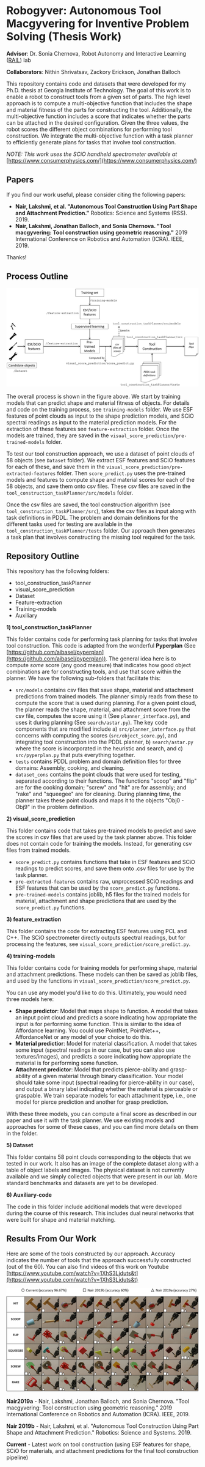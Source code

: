 # Robogyver: Autonomous Tool Macgyvering for Inventive Problem Solving (Thesis Work)

**Advisor**: Dr. Sonia Chernova, Robot Autonomy and Interactive Learning ([RAIL](http://rail.gatech.edu/)) lab

**Collaborators**: Nithin Shrivatsav, Zackory Erickson, Jonathan Balloch

This repository contains code and datasets that were developed for my Ph.D. thesis at Georgia Institute of Technology. The goal of this work is to enable a robot to construct tools from a given set of parts. The high level approach is to compute a multi-objective function that includes the shape and material fitness of the parts for constructing the tool. Additionally, the multi-objective function includes a score that indicates whether the parts can be attached in the desired configuration. Given the three values, the robot scores the different object combinations for performing tool construction. We integrate the multi-objective function with a task planner to efficiently generate plans for tasks that involve tool construction. 

*NOTE: This work uses the SCiO handheld spectrometer available at* [https://www.consumerphysics.com/](https://www.consumerphysics.com/)

## Papers

If you find our work useful, please consider citing the following papers:

- **Nair, Lakshmi, et al. "Autonomous Tool Construction Using Part Shape and Attachment Prediction."** Robotics: Science and Systems (RSS). 2019.
- **Nair, Lakshmi, Jonathan Balloch, and Sonia Chernova. "Tool macgyvering: Tool construction using geometric reasoning."** 2019 International Conference on Robotics and Automation (ICRA). IEEE, 2019.

Thanks!

## Process Outline

![Process Flow](flowchart.JPG)

The overall process is shown in the figure above. We start by training models that can predict shape and material fitness of objects. For details and code on the training process, see `training-models` folder. We use ESF features of point clouds as input to the shape prediction models, and SCiO spectral readings as input to the material prediction models. For the extraction of these features see `feature-extraction` folder. Once the models are trained, they are saved in the `visual_score_prediction/pre-trained-models` folder. 

To test our tool construction approach, we use a dataset of point clouds of 58 objects (see `Dataset` folder). We extract ESF features and SCiO features for each of these, and save them in the `visual_score_prediction/pre-extracted-features` folder. Then `score_predict.py` uses the pre-trained models and features to compute shape and material scores for each of the 58 objects, and save them onto csv files. These csv files are saved in the `tool_construction_taskPlanner/src/models` folder. 

Once the csv files are saved, the tool construction algorithm (see `tool_construction_taskPlanner/src`), takes the csv files as input along with task definitions in PDDL. The problem and domain definitions for the different tasks used for testing are available in the `tool_construction_taskPlanner/tests` folder. Our approach then generates a task plan that involves constructing the missing tool required for the task. 

## Repository Outline

This repository has the following folders:
- tool_construction_taskPlanner
- visual_score_prediction
- Dataset
- Feature-extraction
- Training-models
- Auxiliary 

**1) tool_construction_taskPlanner**

This folder contains code for performing task planning for tasks that involve tool construction. This code is adapted from the wonderful **Pyperplan** (See [https://github.com/aibasel/pyperplan](https://github.com/aibasel/pyperplan)). The general idea here is to compute *some* score (any good measure) that indicates how good object combinations are for constructing tools, and use that score within the planner. We have the following sub-folders that facilitate this:
- `src/models` contains csv files that save shape, material and attachment predictions from trained models. The planner simply reads from these to compute the score that is used during planning. For a given point cloud, the planner reads the shape, material, and attachment score from the csv file, computes the score using it (See `planner_interface.py`), and uses it during planning (See `search/astar.py`). The key code components that are modified include a) `src/planner_interface.py` that concerns with computing the scores (`src/object_score.py`), and integrating tool construction into the PDDL planner, b) `search/astar.py` where the score is incorporated in the heuristic and search, and c) `src/pyperplan.py` that puts everything together. 
- `tests` contains PDDL problem and domain definition files for three domains: Assembly, cooking, and cleaning.
- `dataset_cons` contains the point clouds that were used for testing, separated according to their functions. The functions "scoop" and "flip" are for the cooking domain; "screw" and "hit" are for assembly; and "rake" and "squeegee" are for cleaning. During planning time, the planner takes these point clouds and maps it to the objects "Obj0 - Obj9" in the problem definition. 

**2) visual_score_prediction**

This folder contains code that takes pre-trained models to predict and save the scores in csv files that are used by the task planner above. This folder does not contain code for training the models. Instead, for generating csv files from trained models.
- `score_predict.py` contains functions that take in ESF features and SCiO readings to predict scores, and save them onto .csv files for use by the task planner.
- `pre-extracted-features` contains raw, unprocessed SCiO readings and ESF features that can be used by the `score_predict.py` functions.
- `pre-trained-models` contains joblib, h5 files for the trained models for material, attachment and shape predictions that are used by the `score_predict.py` functions.

**3) feature_extraction**

This folder contains the code for extracting ESF features using PCL and C++. The SCiO spectrometer directly outputs spectral readings, but for processing the features, see `visual_score_prediction/score_predict.py`.

**4) training-models**

This folder contains code for training models for performing shape, material and attachment predictions. These models can then be saved as joblib files, and used by the functions in `visual_score_prediction/score_predict.py`.

You can use any model you'd like to do this. Ultimately, you would need three models here:
- **Shape predictor**: Model that maps shape to function. A model that takes an input point cloud and predicts a score indicating how appropriate the input is for performing some function. This is similar to the idea of Affordance learning. You could use PointNet, PointNet++, AffordanceNet or any model of your choice to do this. 
- **Material predictior**: Model for material classification. A model that takes some input (spectral readings in our case, but you can also use textures/images), and predicts a score indicating how appropriate the material is for performing some function. 
- **Attachment predictor**: Model that predicts pierce-ability and grasp-ability of a given material through binary classification. Your model should take some input (spectral reading for pierce-ability in our case), and output a binary label indicating whether the material is pierceable or graspable. We train separate models for each attachment type, i.e., one model for pierce prediction and another for grasp prediction.

With these three models, you can compute a final score as described in our paper and use it with the task planner. We use existing models and approaches for some of these cases, and you can find more details on them in the folder.

**5) Dataset**

This folder contains 58 point clouds corresponding to the objects that we tested in our work. It also has an image of the complete dataset along with a table of object labels and images. The physical dataset is not currently available and we simply collected objects that were present in our lab. More standard benchmarks and datasets are yet to be developed. 

**6) Auxiliary-code**

The code in this folder include additional models that were developed during the course of this research. This includes dual neural networks that were built for shape and material matching. 
 
 
## Results From Our Work

Here are some of the tools constructed by our approach. Accuracy indicates the number of tools that the approach successfully constructed (out of the 60). You can also find videos of this work on Youtube [https://www.youtube.com/watch?v=1XhS3Ljduts&t](https://www.youtube.com/watch?v=1XhS3Ljduts&t)

![Tools constructed by our work](tool_collage.png)

**Nair2019a** - Nair, Lakshmi, Jonathan Balloch, and Sonia Chernova. "Tool macgyvering: Tool construction using geometric reasoning." 2019 International Conference on Robotics and Automation (ICRA). IEEE, 2019.

**Nair 2019b** - Nair, Lakshmi, et al. "Autonomous Tool Construction Using Part Shape and Attachment Prediction." Robotics: Science and Systems. 2019.

**Current** - Latest work on tool construction (using ESF features for shape, SCiO for materials, and attachment predictions for the final tool construction pipeline)
